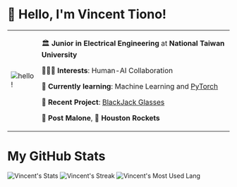 # 👋 Hello, I'm Vincent Tiono!
<table style="border:none">
<tr>
  <td style="vertical-align: center">
    <img src="https://i.giphy.com/media/v1.Y2lkPTc5MGI3NjExeGRtNmIxYzZxajZ1cjdsNzIwZXBpM2NvOHNydGFtYjNvc2w0aHVrZCZlcD12MV9pbnRlcm5hbF9naWZfYnlfaWQmY3Q9Zw/3o6Zt7FuPXtC9xb3m8/giphy.gif" alt="hello!" ></img>
  </td>
  <td>


🏛️ **Junior in Electrical Engineering** at **National Taiwan University**

👨🏻‍💻 **Interests**: Human-AI Collaboration

💭 **Currently learning**: Machine Learning and [PyTorch](https://www.learnpytorch.io/)

🔬 **Recent Project**: [BlackJack Glasses](https://github.com/Vincent-Tiono/blackjack-glasses.git)

🎸 **Post Malone**, 🏀 **Houston Rockets**


  </td>
</tr>
</table>

# My GitHub Stats

![Vincent's Stats](https://github-readme-stats.vercel.app/api?username=Vincent-Tiono&theme=dark&hide_border=false&include_all_commits=false&count_private=false)
![Vincent's Streak](https://github-readme-streak-stats.herokuapp.com/?user=Vincent-Tiono&theme=dark&hide_border=false)
![Vincent's Most Used Lang](https://github-readme-stats.vercel.app/api/top-langs/?username=Vincent-Tiono&theme=dark&hide_border=false&include_all_commits=false&count_private=false&layout=compact)
